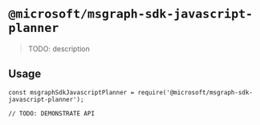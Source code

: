 # `@microsoft/msgraph-sdk-javascript-planner`

> TODO: description

## Usage

```
const msgraphSdkJavascriptPlanner = require('@microsoft/msgraph-sdk-javascript-planner');

// TODO: DEMONSTRATE API
```
